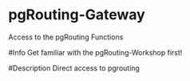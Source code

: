 pgRouting-Gateway
=================

Access to the pgRouting Functions

#Info
Get familiar with the pgRouting-Workshop first!

#Description
Direct access to pgrouting 
